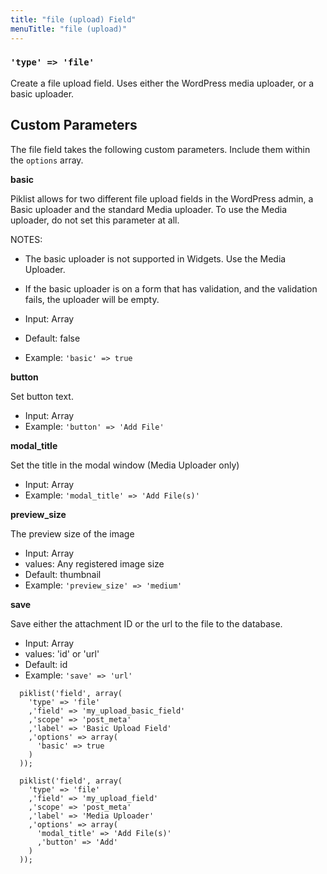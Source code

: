 ```yaml
---
title: "file (upload) Field"
menuTitle: "file (upload)"
---
```

### `'type' => 'file'`

Create a file upload field. Uses either the WordPress media uploader, or a basic uploader.

## Custom Parameters
The file field takes the following custom parameters. Include them within the `options` array.

**basic**

Piklist allows for two different file upload fields in the WordPress admin, a Basic uploader and the standard Media uploader. To use the Media uploader, do not set this parameter at all.

NOTES:

* The basic uploader is not supported in Widgets. Use the Media Uploader.
* If the basic uploader is on a form that has validation, and the validation fails, the uploader will be empty.

* Input:  Array
* Default:  false
* Example: `'basic' => true`

**button**

Set button text.

* Input:  Array
* Example: `'button' => 'Add File'`

**modal_title**

Set the title in the modal window (Media Uploader only)

* Input:  Array
* Example: `'modal_title' => 'Add File(s)'`

**preview_size**

The preview size of the image

* Input:  Array
* values:  Any registered image size
* Default:  thumbnail
* Example: 	`'preview_size' => 'medium'`

**save**

Save either the attachment ID or the url to the file to the database.

* Input:  Array
* values:  'id' or 'url'
* Default:  id
* Example: 	`'save' => 'url'`




```
  piklist('field', array(
    'type' => 'file'
    ,'field' => 'my_upload_basic_field'
    ,'scope' => 'post_meta'
    ,'label' => 'Basic Upload Field'
    ,'options' => array(
      'basic' => true
    )
  ));
```

```
  piklist('field', array(
    'type' => 'file'
    ,'field' => 'my_upload_field'
    ,'scope' => 'post_meta'
    ,'label' => 'Media Uploader'
    ,'options' => array(
      'modal_title' => 'Add File(s)'
      ,'button' => 'Add'
    )
  ));
```
